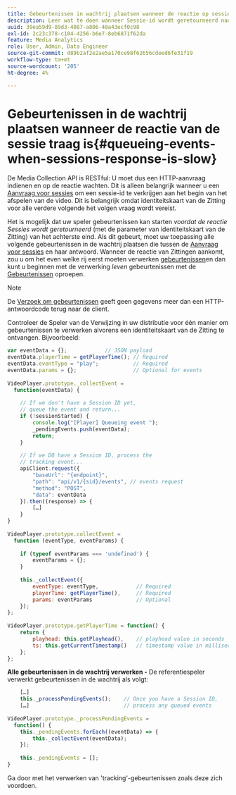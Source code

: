 ```yaml
---
title: Gebeurtenissen in wachtrij plaatsen wanneer de reactie op sessies traag is
description: Leer wat te doen wanneer Sessie-id wordt geretourneerd nadat de speler gebeurtenissen heeft geactiveerd.
uuid: 39ea59d9-89d3-4087-a806-48a43ecf0c98
exl-id: 2c23c378-c104-4256-b6e7-8eb6871f62da
feature: Media Analytics
role: User, Admin, Data Engineer
source-git-commit: d89b2af2e2ae5a170ce98f62656cdeed6fe31f19
workflow-type: tm+mt
source-wordcount: '205'
ht-degree: 4%

---
```


# Gebeurtenissen in de wachtrij plaatsen wanneer de reactie van de sessie traag is{#queueing-events-when-sessions-response-is-slow}

De Media Collection API is RESTful: U moet dus een HTTP-aanvraag indienen en op de reactie wachten. Dit is alleen belangrijk wanneer u een [Aanvraag voor sessies](/help/media-collection-api/mc-api-ref/mc-api-sessions-req.md) om een sessie-id te verkrijgen aan het begin van het afspelen van de video. Dit is belangrijk omdat identiteitskaart van de Zitting voor alle verdere volgende het volgen vraag wordt vereist.

Het is mogelijk dat uw speler gebeurtenissen kan starten _voordat de reactie Sessies wordt geretourneerd_ (met de parameter van identiteitskaart van de Zitting) van het achterste eind. Als dit gebeurt, moet uw toepassing alle volgende gebeurtenissen in de wachtrij plaatsen die tussen de [Aanvraag voor sessies](/help/media-collection-api/mc-api-ref/mc-api-sessions-req.md) en haar antwoord. Wanneer de reactie van Zittingen aankomt, zou u om het even welke rij eerst moeten verwerken [gebeurtenissen](/help/media-collection-api/mc-api-ref/mc-api-events-req.md)en dan kunt u beginnen met de verwerking _leven_ gebeurtenissen met de [Gebeurtenissen](/help/media-collection-api/mc-api-ref/mc-api-events-req.md) oproepen.

>[!NOTE]
>
>De [Verzoek om gebeurtenissen](/help/media-collection-api/mc-api-ref/mc-api-events-req.md) geeft geen gegevens meer dan een HTTP-antwoordcode terug naar de client.

Controleer de Speler van de Verwijzing in uw distributie voor één manier om gebeurtenissen te verwerken alvorens een identiteitskaart van de Zitting te ontvangen. Bijvoorbeeld:

```js
var eventData = {};            // JSON payload 
eventData.playerTime = getPlayerTime(); // Required 
eventData.eventType = "play";           // Required 
eventData.params = {};                  // Optional for events 
 
VideoPlayer.prototype._collectEvent =  
  function(eventData) { 
 
    // If we don't have a Session ID yet,  
    // queue the event and return... 
    if (!sessionStarted) { 
        console.log("[Player] Queueing event "); 
        _pendingEvents.push(eventData); 
        return; 
    } 
 
    // If we DO have a Session ID, process the 
    // tracking event...     
    apiClient.request({ 
        "baseUrl": "{endpoint}", 
        "path": "api/v1/{sid}/events", // events request 
        "method": "POST", 
        "data": eventData 
    }).then((response) => {   
        […] 
    } 
} 
 
VideoPlayer.prototype.collectEvent =  
  function (eventType, eventParams) { 
         
    if (typeof eventParams === 'undefined') {   
        eventParams = {}; 
    } 
 
    this._collectEvent({                   
        eventType: eventType,            // Required 
        playerTime: getPlayerTime(),     // Required 
        params: eventParams              // Optional  
    });                                    
}; 
 
VideoPlayer.prototype.getPlayerTime = function() { 
    return { 
        playhead: this.getPlayhead(),    // playhead value in seconds 
        ts: this.getCurrentTimestamp()   // timestamp value in milliseconds 
    }; 
};
```

**Alle gebeurtenissen in de wachtrij verwerken -** De referentiespeler verwerkt gebeurtenissen in de wachtrij als volgt:

```js
    […] 
    this._processPendingEvents();    // Once you have a Session ID, 
    […]                              // process any queued events 
 
VideoPlayer.prototype._processPendingEvents =  
  function() { 
    this._pendingEvents.forEach((eventData) => { 
        this._collectEvent(eventData); 
    }); 
 
    this._pendingEvents = []; 
}
```

Ga door met het verwerken van &#39;tracking&#39;-gebeurtenissen zoals deze zich voordoen.
